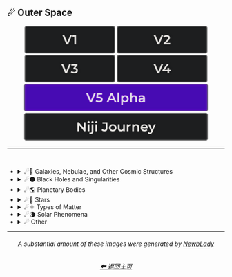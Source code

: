 <h2>☄ Outer Space</h2>

<div align="center">

[<img src="/Images/Repo_Parts/Buttons/Version_Buttons/button_version_V1_inactive.webp?raw=true" alt="MidJourney V1" height="64" />](/Pages/MJ_V1/Style_Pages/Sphere/Outer_Space.md)
[<img src="/Images/Repo_Parts/Buttons/Version_Buttons/button_version_V2_inactive.webp?raw=true" alt="MidJourney V2" height="64" />](/Pages/MJ_V2/Style_Pages/Sphere/Outer_Space.md)
[<img src="/Images/Repo_Parts/Buttons/Version_Buttons/button_version_V3_inactive.webp?raw=true" alt="MidJourney V3" height="64" />](/Pages/MJ_V3/Style_Pages/Just_The_Style/Outer_Space.md)
[<img src="/Images/Repo_Parts/Buttons/Version_Buttons/button_version_V4_inactive.webp?raw=true" alt="MidJourney V4" height="64" />](/Pages/MJ_V4/Style_Pages/Just_The_Style/Outer_Space.md)
<br>
[<img src="/Images/Repo_Parts/Buttons/Version_Buttons/button_version_V5_Alpha_active_half.webp?raw=true" alt="MidJourney V5" height="64" />](/Pages/MJ_V5/Style_Pages/Just_The_Style/Outer_Space.md)
[<img src="/Images/Repo_Parts/Buttons/Version_Buttons/button_version_niji_inactive_half.webp?raw=true" alt="Niji Journey" height="64" />](/Pages/Niji_Journey/Style_Pages/Outer_Space.md)

</div>

<hr>
<br>


- <details><summary>☄🌌 Galaxies, Nebulae, and Other Cosmic Structures</summary><p><div align="center">

	| Galaxy |
	| :-: |
	| <img src="/Images/MJ_V5/V5_Alpha_1/Midjourney_Styles/Galaxy.webp?raw=true" width="256" /> |

	<br>

	| Nebula | Supernova | Hypernova |
	| :-: | :-: | :-: |
	| <img src="/Images/MJ_V5/V5_Alpha_1/Midjourney_Styles/Nebula.webp?raw=true" width="256" /> | <img src="/Images/MJ_V5/V5_Alpha_1/Midjourney_Styles/Supernova.webp?raw=true" width="256" /> | <img src="/Images/MJ_V5/V5_Alpha_1/Midjourney_Styles/Hypernova.webp?raw=true" width="256" /> |
	
	<br>

	| Vela Pulsar | Quasar | Microquasar |
	| :-: | :-: | :-: |
	| <img src="/Images/MJ_V5/V5_Alpha_1/Midjourney_Styles/Vela_Pulsar.webp?raw=true" width="256" /> | <img src="/Images/MJ_V5/V5_Alpha_1/Midjourney_Styles/Quasar.webp?raw=true" width="256" /> | <img src="/Images/MJ_V5/V5_Alpha_1/Midjourney_Styles/Microquasar.webp?raw=true" width="256" /> |

	<br>
	
	| Asteroid |
	| :-: |
	| <img src="/Images/MJ_V5/V5_Alpha_1/Midjourney_Styles/Asteroid.webp?raw=true" width="256" /> |

  </div></p></details>


- <details><summary>☄⚫ Black Holes and Singularities</summary><p><div align="center">

	| Blackhole | Wormhole |
	| :-: | :-: |
	| <img src="/Images/MJ_V5/V5_Alpha_1/Midjourney_Styles/Blackhole.webp?raw=true" width="256" /> | <img src="/Images/MJ_V5/V5_Alpha_1/Midjourney_Styles/Wormhole.webp?raw=true" width="256" /> |

  </div></p></details>


- <details><summary>☄🌎 Planetary Bodies</summary><p><div align="center">

	| Planet | Planets | Planetary |
	| :-: | :-: | :-: |
	| <img src="/Images/MJ_V5/V5_Alpha_1/Midjourney_Styles/Planet.webp?raw=true" width="256" /> | <img src="/Images/MJ_V5/V5_Alpha_1/Midjourney_Styles/Planets.webp?raw=true" width="256" /> | <img src="/Images/MJ_V5/V5_Alpha_1/Midjourney_Styles/Planetary.webp?raw=true" width="256" /> |
	
	<br>

	| Planet Mercury |
	| :-: |
	| <img src="/Images/MJ_V5/V5_Alpha_1/Midjourney_Styles/Planet_Mercury.webp?raw=true" width="256" /> |
	
	<br>
	
	| Planet Venus |
	| :-: |
	| <img src="/Images/MJ_V5/V5_Alpha_1/Midjourney_Styles/Planet_Venus.webp?raw=true" width="256" /> |
	
	<br>
	
	| Earth | Planet Earth | Global |
	| :-: | :-: | :-: |
	| <img src="/Images/MJ_V5/V5_Alpha_1/Midjourney_Styles/Earth.webp?raw=true" width="256" /> | <img src="/Images/MJ_V5/V5_Alpha_1/Midjourney_Styles/Planet_Earth.webp?raw=true" width="256" /> | <img src="/Images/MJ_V5/V5_Alpha_1/Midjourney_Styles/Global.webp?raw=true" width="256" /> |

	<br>

	| Mars | Planet Mars |
	| :-: | :-: |
	| <img src="/Images/MJ_V5/V5_Alpha_1/Midjourney_Styles/Mars.webp?raw=true" width="256" /> | <img src="/Images/MJ_V5/V5_Alpha_1/Midjourney_Styles/Planet_Mars.webp?raw=true" width="256" /> |
	
	<br>
	
	| Jupiter | Planet Jupiter |
	| :-: | :-: |
	| <img src="/Images/MJ_V5/V5_Alpha_1/Midjourney_Styles/Jupiter.webp?raw=true" width="256" /> | <img src="/Images/MJ_V5/V5_Alpha_1/Midjourney_Styles/Planet_Jupiter.webp?raw=true" width="256" /> |
	
	<br>
	
	| Saturn | Planet Saturn |
	| :-: | :-: |
	| <img src="/Images/MJ_V5/V5_Alpha_1/Midjourney_Styles/Saturn.webp?raw=true" width="256" /> | <img src="/Images/MJ_V5/V5_Alpha_1/Midjourney_Styles/Planet_Saturn.webp?raw=true" width="256" /> |

	<br>
	
	| Uranus | Planet Uranus |
	| :-: | :-: |
	| <img src="/Images/MJ_V5/V5_Alpha_1/Midjourney_Styles/Uranus.webp?raw=true" width="256" /> | <img src="/Images/MJ_V5/V5_Alpha_1/Midjourney_Styles/Planet_Uranus.webp?raw=true" width="256" /> |
	
	<br>
	
	| Neptune | Planet Neptune |
	| :-: | :-: |
	| <img src="/Images/MJ_V5/V5_Alpha_1/Midjourney_Styles/Neptune.webp?raw=true" width="256" /> | <img src="/Images/MJ_V5/V5_Alpha_1/Midjourney_Styles/Planet_Neptune.webp?raw=true" width="256" /> |
	
	<br>
	
	| Pluto | Planet Pluto |
	| :-: | :-: |
	| <img src="/Images/MJ_V5/V5_Alpha_1/Midjourney_Styles/Pluto.webp?raw=true" width="256" /> | <img src="/Images/MJ_V5/V5_Alpha_1/Midjourney_Styles/Planet_Pluto.webp?raw=true" width="256" /> |
	
  </div></p></details>


- <details><summary>☄🌟 Stars</summary><p><div align="center">

	| Sun |
	| :-: |
	| <img src="/Images/MJ_V5/V5_Alpha_1/Midjourney_Styles/Sun.webp?raw=true" width="256" /> |
	
	<br>

	| Starry | Stellar Corona |
	| :-: | :-: |
	| <img src="/Images/MJ_V5/V5_Alpha_1/Midjourney_Styles/Starry.webp?raw=true" width="256" /> | <img src="/Images/MJ_V5/V5_Alpha_1/Midjourney_Styles/Stellar_Corona.webp?raw=true" width="256" /> |

	<br>

	| Neutron Star | Magnetar |
	| :-: | :-: |
	| <img src="/Images/MJ_V5/V5_Alpha_1/Midjourney_Styles/Neutron_Star.webp?raw=true" width="256" /> | <img src="/Images/MJ_V5/V5_Alpha_1/Midjourney_Styles/Magnetar.webp?raw=true" width="256" /> |
	
	<br>
	
	| Constellation |
	| :-: |
	| <img src="/Images/MJ_V5/V5_Alpha_1/Midjourney_Styles/Constellation.webp?raw=true" width="256" /> |

  </div></p></details>


- <details><summary>☄⚛ Types of Matter</summary><p><div align="center">

	| Antimatter | Dark Matter |
	| :-: | :-: |
	| <img src="/Images/MJ_V5/V5_Alpha_1/Midjourney_Styles/Antimatter.webp?raw=true" width="256" /> | <img src="/Images/MJ_V5/V5_Alpha_1/Midjourney_Styles/Dark_Matter.webp?raw=true" width="256" /> |

  </div></p></details>


- <details><summary>☄🌘 Solar Phenomena</summary><p><div align="center">

	| Solar Eclipse | Eclipse |
	| :-: | :-: |
	| <img src="/Images/MJ_V5/V5_Alpha_1/Midjourney_Styles/Solar_Eclipse.webp?raw=true" width="256" /> | <img src="/Images/MJ_V5/V5_Alpha_1/Midjourney_Styles/Eclipse.webp?raw=true" width="256" /> |

  </div></p></details>


- <details><summary>☄ Other</summary><p><div align="center">

	| Spacecore | Cosmic | Celestial |
	| :-: | :-: | :-: |
	| <img src="/Images/MJ_V5/V5_Alpha_1/Midjourney_Styles/Spacecore.webp?raw=true" width="256" /> | <img src="/Images/MJ_V5/V5_Alpha_1/Midjourney_Styles/Cosmic.webp?raw=true" width="256" /> | <img src="/Images/MJ_V5/V5_Alpha_1/Midjourney_Styles/Celestial.webp?raw=true" width="256" /> |
	
	<br>

	| Stellar | Interstellar | Interstellar Space |
	| :-: | :-: | :-: |
	| <img src="/Images/MJ_V5/V5_Alpha_1/Midjourney_Styles/Stellar.webp?raw=true" width="256" /> | <img src="/Images/MJ_V5/V5_Alpha_1/Midjourney_Styles/Interstellar.webp?raw=true" width="256" /> | <img src="/Images/MJ_V5/V5_Alpha_1/Midjourney_Styles/Interstellar_Space.webp?raw=true" width="256" /> |

	<br>

	| Galactic | Lunar |
	| :-: | :-: |
	| <img src="/Images/MJ_V5/V5_Alpha_1/Midjourney_Styles/Galactic.webp?raw=true" width="256" /> | <img src="/Images/MJ_V5/V5_Alpha_1/Midjourney_Styles/Lunar.webp?raw=true" width="256" /> |

	<br>

	| Outer Space | Universe |
	| :-: | :-: |
	| <img src="/Images/MJ_V5/V5_Alpha_1/Midjourney_Styles/Outer_Space.webp?raw=true" width="256" /> | <img src="/Images/MJ_V5/V5_Alpha_1/Midjourney_Styles/Universe.webp?raw=true" width="256" /> |

	<br>

	| Orbital | NASA |
	| :-: | :-: |
	| <img src="/Images/MJ_V5/V5_Alpha_1/Midjourney_Styles/Orbital.webp?raw=true" width="256" /> | <img src="/Images/MJ_V5/V5_Alpha_1/Midjourney_Styles/NASA.webp?raw=true" width="256" /> |

	<br>

	| Crab Pulsar |
	| :-: |
	| <img src="/Images/MJ_V5/V5_Alpha_1/Midjourney_Styles/Crab_Pulsar.webp?raw=true" width="256" /> |

  </div></p></details>


<hr><!--------------->
<div align="center">

<i><h6>A substantial amount of these images were generated by <a href= "https://github.com/NewbLady">NewbLady</a></h6></i>
<h6><a href="/README.md">⬅ 返回主页</a></h6>
</div>